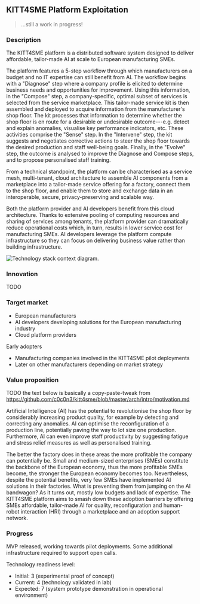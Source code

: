 KITT4SME Platform Exploitation
------------------------------
> ...still a work in progress!


### Description

The KITT4SME platform is a distributed software system designed to
deliver affordable, tailor-made AI at scale to European manufacturing
SMEs.

The platform features a 5-step workflow through which manufacturers
on a budget and no IT expertise can still benefit from AI. The workflow
begins with a "Diagnose" step where a company profile is elicited to
determine business needs and opportunities for improvement. Using this
information, in the "Compose" step, a company-specific, optimal subset
of services is selected from the service marketplace. This tailor-made
service kit is then assembled and deployed to acquire information from
the manufacturer's shop floor. The kit processes that information to
determine whether the shop floor is en route for a desirable or undesirable
outcome---e.g. detect and explain anomalies, visualise key performance
indicators, etc. These activities comprise the "Sense" step. In the
"Intervene" step, the kit suggests and negotiates corrective actions
to steer the shop floor towards the desired production and staff well-being
goals. Finally, in the "Evolve" step, the outcome is analysed to improve
the Diagnose and Compose steps, and to propose personalised staff training.

From a technical standpoint, the platform can be characterised as a
service mesh, multi-tenant, cloud architecture to assemble AI components
from a marketplace into a tailor-made service offering for a factory,
connect them to the shop floor, and enable them to store and exchange
data in an interoperable, secure, privacy-preserving and scalable way.

Both the platform provider and AI developers benefit from this cloud
architecture. Thanks to extensive pooling of computing resources and
sharing of services among tenants, the platform provider can dramatically
reduce operational costs which, in turn, results in lower service cost
for manufacturing SMEs. AI developers leverage the platform compute
infrastructure so they can focus on delivering business value rather
than building infrastructure.

![Technology stack context diagram.][tech-stack.dia]


### Innovation

TODO


### Target market

* European manufacturers
* AI developers developing solutions for the European manufacturing
  industry
* Cloud platform providers

Early adopters

* Manufacturing companies involved in the KITT4SME pilot deployments
* Later on other manufacturers depending on market strategy


### Value proposition

TODO the text below is basically a copy-paste-tweak from
https://github.com/c0c0n3/kitt4sme/blob/master/arch/intro/motivation.md

Artificial Intelligence (AI) has the potential to revolutionise the
shop floor by considerably increasing product quality, for example
by detecting and correcting any anomalies. AI can optimise the reconfiguration
of a production line, potentially paving the way to lot size one production.
Furthermore, AI can even improve staff productivity by suggesting fatigue
and stress relief measures as well as personalised training.

The better the factory does in these areas the more profitable the
company can potentially be. Small and medium-sized enterprises (SMEs)
constitute the backbone of the European economy, thus the more profitable
SMEs become, the stronger the European economy becomes too. Nevertheless,
despite the potential benefits, very few SMEs have implemented AI solutions
in their factories. What is preventing them from jumping on the AI
bandwagon? As it turns out, mostly low budgets and lack of expertise.
The KITT4SME platform aims to smash down these adoption barriers by
offering SMEs affordable, tailor-made AI for quality, reconfiguration
and human-robot interaction (HRI) through a marketplace and an adoption
support network.


### Progress

MVP released, working towards pilot deployments. Some additional
infrastructure required to support open calls.

Technology readiness level:

* Initial: 3 (experimental proof of concept)
* Current: 4 (technology validated in lab)
* Expected: 7 (system prototype demonstration in operational environment)




[tech-stack.dia]: https://raw.githubusercontent.com/c0c0n3/kitt4sme.live/main/docs/tech-stack.svg
